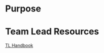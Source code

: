 # Purpose


# Team Lead Resources
[TL Handbook](https://www.notion.so/Full-Time-TL-Handbook-54e5207d1f494ab7a2268d903272c8ac)